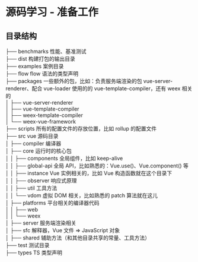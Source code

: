 # 源码学习 - 准备工作

## 目录结构

├── benchmarks                  性能、基准测试  
├── dist                        构建打包的输出目录  
├── examples                    案例目录  
├── flow                        flow 语法的类型声明  
├── packages                    一些额外的包，比如：负责服务端渲染的包 vue-server-renderer、配合 vue-loader 使用的的 vue-template-compiler，还有 weex 相关的  
│   ├── vue-server-renderer  
│   ├── vue-template-compiler  
│   ├── weex-template-compiler  
│   └── weex-vue-framework  
├── scripts                     所有的配置文件的存放位置，比如 rollup 的配置文件  
├── src                         vue 源码目录  
│   ├── compiler                编译器  
│   ├── core                    运行时的核心包  
│   │   ├── components          全局组件，比如 keep-alive  
│   │   ├── global-api          全局 API，比如熟悉的：Vue.use()、Vue.component() 等  
│   │   ├── instance            Vue 实例相关的，比如 Vue 构造函数就在这个目录下  
│   │   ├── observer            响应式原理  
│   │   ├── util                工具方法  
│   │   └── vdom                虚拟 DOM 相关，比如熟悉的 patch 算法就在这儿  
│   ├── platforms               平台相关的编译器代码  
│   │   ├── web  
│   │   └── weex  
│   ├── server                  服务端渲染相关  
│   ├── sfc                     解释器，Vue 文件 => JavaScript 对象  
│   ├── shared                  辅助方法（和其他目录共享的常量、工具方法）  
├── test                        测试目录  
├── types                       TS 类型声明  
